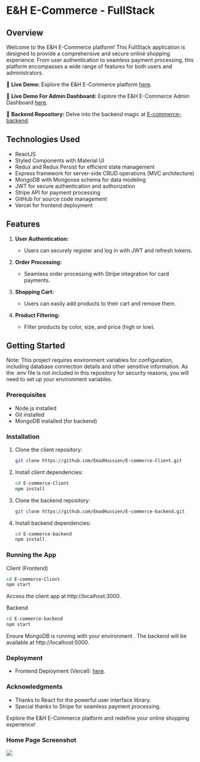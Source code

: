 # E&H E-Commerce - FullStack

## Overview

Welcome to the E&H E-Commerce platform! This FullStack application is designed to provide a comprehensive and secure online shopping experience. From user authentication to seamless payment processing, this platform encompasses a wide range of features for both users and administrators.

🚀 **Live Demo:** Explore the E&H E-Commerce platform [here](https://e-commerce-client-sand.vercel.app/).

🚀 **Live Demo For Admin Dashboard:** Explore the E&H E-Commerce Admin Dashboard [here](https://admin-dashboard-tan-psi.vercel.app).

🔗 **Backend Repository:** Delve into the backend magic at [E-commerce-backend](https://github.com/EmadHussien/E-commerce-backend).

## Technologies Used

- ReactJS
- Styled Components with Material UI
- Redux and Redux Persist for efficient state management
- Express framework for server-side CRUD operations (MVC architecture)
- MongoDB with Mongoose schema for data modeling
- JWT for secure authentication and authorization
- Stripe API for payment processing
- GitHub for source code management
- Vercel for frontend deployment

## Features

1. **User Authentication:**

   - Users can securely register and log in with JWT and refresh tokens.

2. **Order Processing:**

   - Seamless order processing with Stripe integration for card payments.

3. **Shopping Cart:**

   - Users can easily add products to their cart and remove them.

4. **Product Filtering:**
   - Filter products by color, size, and price (high or low).

## Getting Started

Note: This project requires environment variables for configuration, including database connection details and other sensitive information. As the .env file is not included in this repository for security reasons, you will need to set up your environment variables.

### Prerequisites

- Node.js installed
- Git installed
- MongoDB installed (for backend)

### Installation

1. Clone the client repository:

   ```bash
   git clone https://github.com/EmadHussien/E-commerce-Client.git
   ```

2. Install client dependencies:
   ```bash
   cd E-commerce-Client
   npm install
   ```
3. Clone the backend repository:

   ```bash
   git clone https://github.com/EmadHussien/E-commerce-backend.git
   ```

4. Install backend dependencies:

   ```bash
   cd E-commerce-backend
   npm install
   ```

### Running the App

Client (Frontend)

```bash
cd E-commerce-Client
npm start
```

Access the client app at http://localhost:3000.

Backend

```bash
cd E-commerce-backend
npm start
```

Ensure MongoDB is running with your environment . The backend will be available at http://localhost:5000.

### Deployment

- Frontend Deployment (Vercel): [here](https://e-commerce-client-sand.vercel.app/).

### Acknowledgments

- Thanks to React for the powerful user interface library.
- Special thanks to Stripe for seamless payment processing.

Explore the E&H E-Commerce platform and redefine your online shopping experience!

### Home Page Screenshot

<img src="https://github.com/EmadHussien/E-commerce-Client/assets/31719363/001c48c8-e832-45bc-8d0c-96e8706c4c85"  />
